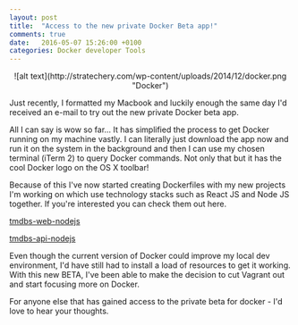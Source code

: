 ```yaml
---
layout: post
title:  "Access to the new private Docker Beta app!"
comments: true
date:   2016-05-07 15:26:00 +0100
categories: Docker developer Tools
---
```


<div style="text-align:center" markdown="1">
![alt text](http://stratechery.com/wp-content/uploads/2014/12/docker.png "Docker")
</div>

Just recently, I formatted my Macbook and luckily enough the same day I'd received an e-mail to try out the new private Docker beta app.

All I can say is wow so far... It has simplified the process to get Docker running on my machine vastly. I can literally just download the app now and run it on the system in the background and then I can use my chosen terminal (iTerm 2) to query Docker commands.
Not only that but it has the cool Docker logo on the OS X toolbar!

Because of this I've now started creating Dockerfiles with my new projects I'm working on which use technology stacks such as React JS and Node JS together. If you're interested you can check them out here.

[tmdbs-web-nodejs](https://github.com/zee-ahmed/tmdbs-web-nodejs)

[tmdbs-api-nodejs](https://github.com/zee-ahmed/tmdbs-api-nodejs)

Even though the current version of Docker could improve my local dev environment, I'd have still had to install a load of resources to get it working. With this new BETA, I've been able to make the decision to cut Vagrant out and start focusing more on Docker.

For anyone else that has gained access to the private beta for docker - I'd love to hear your thoughts.